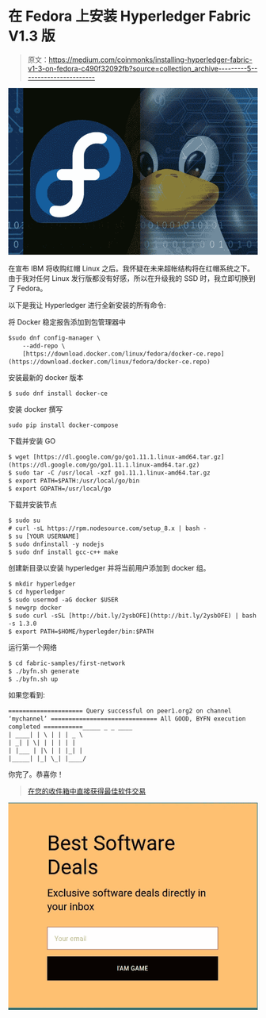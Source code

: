 # 在 Fedora 上安装 Hyperledger Fabric V1.3 版

> 原文：<https://medium.com/coinmonks/installing-hyperledger-fabric-v1-3-on-fedora-c490f32092fb?source=collection_archive---------5----------------------->

![](img/be44c6845f66a1c1e7fd082c827feec0.png)

在宣布 IBM 将收购红帽 Linux 之后。我怀疑在未来超帐结构将在红帽系统之下。由于我对任何 Linux 发行版都没有好感，所以在升级我的 SSD 时，我立即切换到了 Fedora。

以下是我让 Hyperledger 进行全新安装的所有命令:

将 Docker 稳定报告添加到包管理器中

```
$sudo dnf config-manager \
    --add-repo \
    [https://download.docker.com/linux/fedora/docker-ce.repo](https://download.docker.com/linux/fedora/docker-ce.repo)
```

安装最新的 docker 版本

```
$ sudo dnf install docker-ce
```

安装 docker 撰写

```
sudo pip install docker-compose
```

下载并安装 GO

```
$ wget [https://dl.google.com/go/go1.11.1.linux-amd64.tar.gz](https://dl.google.com/go/go1.11.1.linux-amd64.tar.gz)
$ sudo tar -C /usr/local -xzf go1.11.1.linux-amd64.tar.gz
$ export PATH=$PATH:/usr/local/go/bin
$ export GOPATH=/usr/local/go
```

下载并安装节点

```
$ sudo su
# curl -sL https://rpm.nodesource.com/setup_8.x | bash -
$ su [YOUR USERNAME] 
$ sudo dnfinstall -y nodejs
$ sudo dnf install gcc-c++ make
```

创建新目录以安装 hyperledger 并将当前用户添加到 docker 组。

```
$ mkdir hyperledger
$ cd hyperledger
$ sudo usermod -aG docker $USER
$ newgrp docker
$ sudo curl -sSL [http://bit.ly/2ysbOFE](http://bit.ly/2ysbOFE) | bash -s 1.3.0
$ export PATH=$HOME/hyperlegder/bin:$PATH
```

运行第一个网络

```
$ cd fabric-samples/first-network
$ ./byfn.sh generate
$ ./byfn.sh up
```

如果您看到:

```
===================== Query successful on peer1.org2 on channel ‘mychannel’ ============================== All GOOD, BYFN execution completed ===========_____ _ _ ____ 
| ____| | \ | | | _ \ 
| _| | \| | | | | | 
| |___ | |\ | | |_| | 
|_____| |_| \_| |____/
```

你完了。恭喜你！

> [在您的收件箱中直接获得最佳软件交易](https://coincodecap.com/?utm_source=coinmonks)

[![](img/7c0b3dfdcbfea594cc0ae7d4f9bf6fcb.png)](https://coincodecap.com/?utm_source=coinmonks)